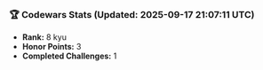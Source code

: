 ### 🏆 Codewars Stats (Updated: 2025-09-17 21:07:11 UTC)

- **Rank:** 8 kyu
- **Honor Points:** 3
- **Completed Challenges:** 1
